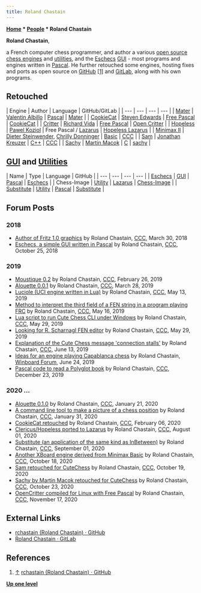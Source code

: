 ```yaml
---
title: Roland Chastain
---
```

**[Home](Home "Home") \* [People](People "People") \* Roland Chastain**


**Roland Chastain**,  

a French computer chess programmer, and author a various [open source chess engines](Category:Open_Source "Category:Open Source") and [utilities](Utilities "Utilities"), and the [Eschecs](index.php?title=Eschecs&action=edit&redlink=1 "Eschecs (page does not exist)") [GUI](GUI "GUI") - most programs and engines written in [Pascal](Pascal "Pascal").
He further retouched some engines, hosting fixes and ports as open source on [GitHub](https://en.wikipedia.org/wiki/GitHub) <a id="cite-note-1" href="#cite-ref-1">[1]</a>
and [GitLab](https://en.wikipedia.org/wiki/GitLab), along with his own programs.



## Retouched




|  Engine
 |  Author
 |  Language
 |  GitHub/GitLab
 |
| --- | --- | --- | --- |
| [Mater](index.php?title=Mater_(Albillo)&action=edit&redlink=1 "Mater (Albillo) (page does not exist)") | [Valentin Albillo](index.php?title=Valentin_Albillo&action=edit&redlink=1 "Valentin Albillo (page does not exist)") | [Pascal](Pascal "Pascal") | [Mater](https://github.com/rchastain/mater) |
| [CookieCat](CookieCat "CookieCat") | [Steven Edwards](Steven_Edwards "Steven Edwards") | [Free Pascal](Pascal#FreePascal "Pascal") | [CookieCat](https://github.com/rchastain/cookiecat) |
| [Critter](Critter "Critter") | [Richard Vida](Richard_Vida "Richard Vida") | [Free Pascal](Pascal#FreePascal "Pascal") | [Open Critter](https://github.com/rchastain/open-critter) |
| [Hopeless](Hopeless "Hopeless") | [Pawel Koziol](Pawel_Koziol "Pawel Koziol") |  Free Pascal / [Lazarus](https://en.wikipedia.org/wiki/Lazarus_(IDE)) | [Hopeless Lazarus](https://gitlab.com/rchastain/hopeless-lazarus) |
| [Minimax II](Minimax_(program) "Minimax (program)") | [Dieter Steinwender](Dieter_Steinwender "Dieter Steinwender"), [Chrilly Donninger](Chrilly_Donninger "Chrilly Donninger") | [Basic](Basic "Basic") | [CCC](http://www.talkchess.com/forum3/viewtopic.php?f=2&t=75426) |
| [Sam](index.php?title=Sam&action=edit&redlink=1 "Sam (page does not exist)") | [Jonathan Kreuzer](Jonathan_Kreuzer "Jonathan Kreuzer") | [C++](Cpp "Cpp") | [CCC](http://www.talkchess.com/forum3/viewtopic.php?f=2&t=75454) |
| [Sachy](index.php?title=Sachy&action=edit&redlink=1 "Sachy (page does not exist)") | [Martin Macok](index.php?title=Martin_Macok&action=edit&redlink=1 "Martin Macok (page does not exist)") | [C](C "C") | [sachy](https://github.com/rchastain/sachy) |


## [GUI](GUI "GUI") and [Utilities](Utilities "Utilities")




|  Name
 |  Type
 |  Language
 |  GitHub
 |
| --- | --- | --- | --- |
| [Eschecs](index.php?title=Eschecs&action=edit&redlink=1 "Eschecs (page does not exist)") | [GUI](GUI "GUI") | [Pascal](Pascal "Pascal") | [Eschecs](https://github.com/rchastain/eschecs) |
|  Chess-Image
 | [Utility](Utilities "Utilities") | [Lazarus](https://en.wikipedia.org/wiki/Lazarus_(IDE)) | [Chess-Image](https://github.com/rchastain/chess-image) | 
| [Substitute](index.php?title=Substitute&action=edit&redlink=1 "Substitute (page does not exist)") | [Utility](Utilities "Utilities") | [Pascal](Pascal "Pascal") | [Substitute](https://github.com/rchastain/substitute) |


## Forum Posts


### 2018


* [Author of Fritz 1.0 graphics](http://www.talkchess.com/forum3/viewtopic.php?f=2&t=66968) by Roland Chastain, [CCC](CCC "CCC"), March 30, 2018
* [Eschecs, a simple GUI written in Pascal](http://www.talkchess.com/forum3/viewtopic.php?f=7&t=68726) by Roland Chastain, [CCC](CCC "CCC"), October 25, 2018


### 2019


* [Moustique 0.2](http://www.talkchess.com/forum3/viewtopic.php?f=2&t=69754&start=29) by Roland Chastain, [CCC](CCC "CCC"), February 26, 2019
* [Alouette 0.0.1](http://www.talkchess.com/forum3/viewtopic.php?f=2&t=70347) by Roland Chastain, [CCC](CCC "CCC"), March 28, 2019
* [Luciole (UCI engine written in Lua)](http://www.talkchess.com/forum3/viewtopic.php?f=2&t=70736) by Roland Chastain, [CCC](CCC "CCC"), May 13, 2019
* [Method to interpret the third field of a FEN string in a program playing FRC](http://www.talkchess.com/forum3/viewtopic.php?f=7&t=70757) by Roland Chastain, [CCC](CCC "CCC"), May 16, 2019
* [Lua script to run Cute Chess CLI under Windows](http://www.talkchess.com/forum3/viewtopic.php?f=2&t=70736) by Roland Chastain, [CCC](CCC "CCC"), May 29, 2019
* [Looking for R. Scharnagl FEN editor](http://www.talkchess.com/forum3/viewtopic.php?f=2&t=70853) by Roland Chastain, [CCC](CCC "CCC"), May 29, 2019
* [Explanation of the Cute Chess message 'connection stalls'](http://www.talkchess.com/forum3/viewtopic.php?f=7&t=71007) by Roland Chastain, [CCC](CCC "CCC"), June 13, 2019
* [Ideas for an engine playing Capablanca chess](http://www.open-aurec.com/wbforum/viewtopic.php?f=4&t=54425) by Roland Chastain, [Winboard Forum](Computer_Chess_Forums "Computer Chess Forums"), June 24, 2019
* [Pascal code to read a Polyglot book](http://www.talkchess.com/forum3/viewtopic.php?f=7&t=72631) by Roland Chastain, [CCC](CCC "CCC"), December 23, 2019


### 2020 ...


* [Alouette 0.1.0](http://www.talkchess.com/forum3/viewtopic.php?f=2&t=72613&start=51) by Roland Chastain, [CCC](CCC "CCC"), January 21, 2020
* [A command line tool to make a picture of a chess position](http://www.talkchess.com/forum3/viewtopic.php?f=2&t=72960) by Roland Chastain, [CCC](CCC "CCC"), January 31, 2020
* [CookieCat retouched](http://www.talkchess.com/forum3/viewtopic.php?f=2&t=73005) by Roland Chastain, [CCC](CCC "CCC"), February 06, 2020
* [Clericus/Hopeless ported to Lazarus](http://www.talkchess.com/forum3/viewtopic.php?f=2&t=74648) by Roland Chastain, [CCC](CCC "CCC"), August 01, 2020
* [Substitute (an application of the same kind as InBetween)](http://www.talkchess.com/forum3/viewtopic.php?f=2&t=74959) by Roland Chastain, [CCC](CCC "CCC"), September 01, 2020
* [Another XBoard engine derived from Minimax Basic](http://www.talkchess.com/forum3/viewtopic.php?f=2&t=75426) by Roland Chastain, [CCC](CCC "CCC"), October 18, 2020
* [Sam retouched for CuteChess](http://www.talkchess.com/forum3/viewtopic.php?f=2&t=75454) by Roland Chastain, [CCC](CCC "CCC"), October 19, 2020
* [Sachy by Martin Macok retouched for CuteChess](http://www.talkchess.com/forum3/viewtopic.php?f=2&t=75504) by Roland Chastain, [CCC](CCC "CCC"), October 23, 2020
* [OpenCritter compiled for Linux with Free Pascal](http://www.talkchess.com/forum3/viewtopic.php?f=2&t=75850) by Roland Chastain, [CCC](CCC "CCC"), November 17, 2020


## External Links


* [rchastain (Roland Chastain) · GitHub](https://github.com/rchastain)
* [Roland Chastain · GitLab](https://gitlab.com/rchastain)


## References


1. <a id="cite-ref-1" href="#cite-note-1">↑</a> [rchastain (Roland Chastain) · GitHub](https://github.com/rchastain)

**[Up one level](People "People")**







 
